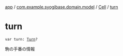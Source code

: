 [app](../../index.md) / [com.example.syogibase.domain.model](../index.md) / [Cell](index.md) / [turn](./turn.md)

# turn

`var turn: `[`Turn`](../../com.example.syogibase.domain.value/-turn/index.md)`?`

駒の手番の情報

